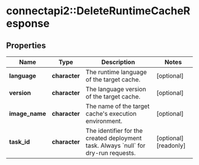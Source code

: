 # connectapi2::DeleteRuntimeCacheResponse


## Properties
Name | Type | Description | Notes
------------ | ------------- | ------------- | -------------
**language** | **character** | The runtime language of the target cache. | [optional] 
**version** | **character** | The language version of the target cache. | [optional] 
**image_name** | **character** | The name of the target cache&#39;s execution environment. | [optional] 
**task_id** | **character** | The identifier for the created deployment task. Always &#x60;null&#x60; for dry-run requests. | [optional] [readonly] 


